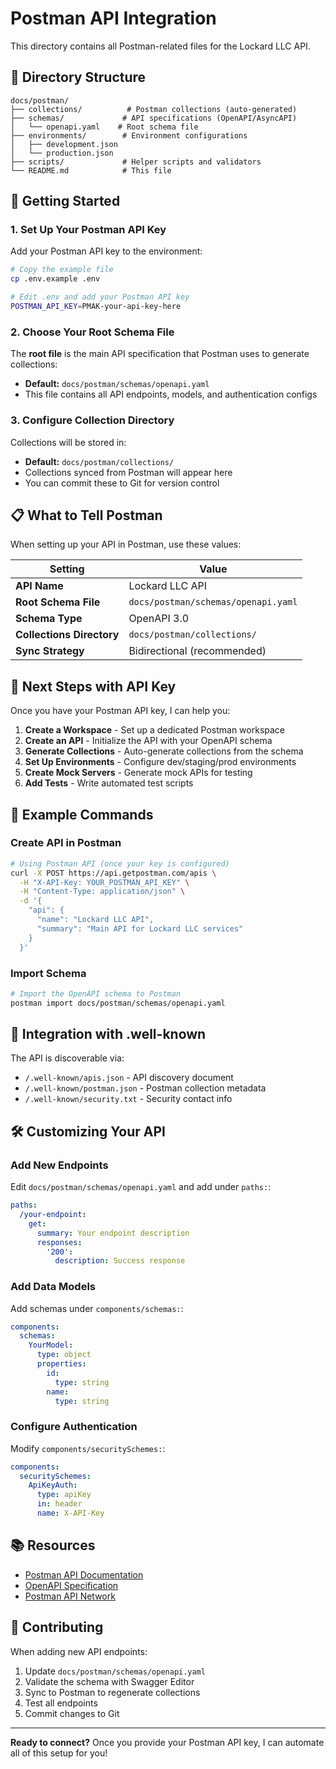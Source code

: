 # Postman API Integration

This directory contains all Postman-related files for the Lockard LLC API.

## 📁 Directory Structure

```
docs/postman/
├── collections/          # Postman collections (auto-generated)
├── schemas/             # API specifications (OpenAPI/AsyncAPI)
│   └── openapi.yaml    # Root schema file
├── environments/        # Environment configurations
│   ├── development.json
│   └── production.json
├── scripts/             # Helper scripts and validators
└── README.md            # This file
```

## 🚀 Getting Started

### 1. Set Up Your Postman API Key

Add your Postman API key to the environment:

```bash
# Copy the example file
cp .env.example .env

# Edit .env and add your Postman API key
POSTMAN_API_KEY=PMAK-your-api-key-here
```

### 2. Choose Your Root Schema File

The **root file** is the main API specification that Postman uses to generate collections:
- **Default:** `docs/postman/schemas/openapi.yaml`
- This file contains all API endpoints, models, and authentication configs

### 3. Configure Collection Directory

Collections will be stored in:
- **Default:** `docs/postman/collections/`
- Collections synced from Postman will appear here
- You can commit these to Git for version control

## 📋 What to Tell Postman

When setting up your API in Postman, use these values:

| Setting | Value |
|---------|-------|
| **API Name** | Lockard LLC API |
| **Root Schema File** | `docs/postman/schemas/openapi.yaml` |
| **Schema Type** | OpenAPI 3.0 |
| **Collections Directory** | `docs/postman/collections/` |
| **Sync Strategy** | Bidirectional (recommended) |

## 🔧 Next Steps with API Key

Once you have your Postman API key, I can help you:

1. **Create a Workspace** - Set up a dedicated Postman workspace
2. **Create an API** - Initialize the API with your OpenAPI schema
3. **Generate Collections** - Auto-generate collections from the schema
4. **Set Up Environments** - Configure dev/staging/prod environments
5. **Create Mock Servers** - Generate mock APIs for testing
6. **Add Tests** - Write automated test scripts

## 📖 Example Commands

### Create API in Postman
```bash
# Using Postman API (once your key is configured)
curl -X POST https://api.getpostman.com/apis \
  -H "X-API-Key: YOUR_POSTMAN_API_KEY" \
  -H "Content-Type: application/json" \
  -d '{
    "api": {
      "name": "Lockard LLC API",
      "summary": "Main API for Lockard LLC services"
    }
  }'
```

### Import Schema
```bash
# Import the OpenAPI schema to Postman
postman import docs/postman/schemas/openapi.yaml
```

## 🔗 Integration with .well-known

The API is discoverable via:
- `/.well-known/apis.json` - API discovery document
- `/.well-known/postman.json` - Postman collection metadata
- `/.well-known/security.txt` - Security contact info

## 🛠️ Customizing Your API

### Add New Endpoints

Edit `docs/postman/schemas/openapi.yaml` and add under `paths:`:

```yaml
paths:
  /your-endpoint:
    get:
      summary: Your endpoint description
      responses:
        '200':
          description: Success response
```

### Add Data Models

Add schemas under `components/schemas:`:

```yaml
components:
  schemas:
    YourModel:
      type: object
      properties:
        id:
          type: string
        name:
          type: string
```

### Configure Authentication

Modify `components/securitySchemes:`:

```yaml
components:
  securitySchemes:
    ApiKeyAuth:
      type: apiKey
      in: header
      name: X-API-Key
```

## 📚 Resources

- [Postman API Documentation](https://learning.postman.com/docs/developer/intro-api/)
- [OpenAPI Specification](https://swagger.io/specification/)
- [Postman API Network](https://www.postman.com/api-network/)

## 🤝 Contributing

When adding new API endpoints:
1. Update `docs/postman/schemas/openapi.yaml`
2. Validate the schema with Swagger Editor
3. Sync to Postman to regenerate collections
4. Test all endpoints
5. Commit changes to Git

---

**Ready to connect?** Once you provide your Postman API key, I can automate all of this setup for you!
